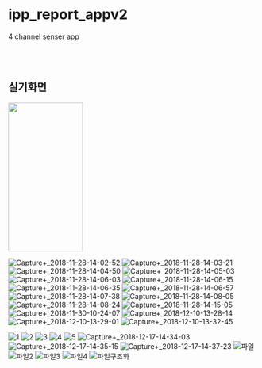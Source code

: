 # ipp_report_appv2
4 channel senser app

</br>
</br>

## 실기화면

<img src ="https://user-images.githubusercontent.com/39528583/131818301-e7ee7953-9eda-434a-8d39-627b4bddf094.png" height=300 width=150>

![Capture+_2018-11-28-14-02-52](https://user-images.githubusercontent.com/39528583/131818301-e7ee7953-9eda-434a-8d39-627b4bddf094.png)
![Capture+_2018-11-28-14-03-21](https://user-images.githubusercontent.com/39528583/131818307-2b53a8a1-370b-4eb6-96d1-fa322a228141.png)
![Capture+_2018-11-28-14-04-50](https://user-images.githubusercontent.com/39528583/131818309-bf38028d-588c-4e57-9376-88b43ced0678.png)
![Capture+_2018-11-28-14-05-03](https://user-images.githubusercontent.com/39528583/131818310-42afd226-069a-422f-ada1-e5891ba8fa63.png)
![Capture+_2018-11-28-14-06-03](https://user-images.githubusercontent.com/39528583/131818315-1dfbd798-0e87-407d-89cb-c70ac9709753.png)
![Capture+_2018-11-28-14-06-15](https://user-images.githubusercontent.com/39528583/131818316-b8e71cbd-631e-4750-a5e1-947114e6ff39.png)
![Capture+_2018-11-28-14-06-35](https://user-images.githubusercontent.com/39528583/131818318-3b0445d2-4e89-4916-a23a-20c223118786.png)
![Capture+_2018-11-28-14-06-57](https://user-images.githubusercontent.com/39528583/131818341-d1933ffa-2c82-4f41-b56c-149ee21c428b.png)
![Capture+_2018-11-28-14-07-38](https://user-images.githubusercontent.com/39528583/131818343-8caf0e78-384f-4717-8ab9-ccfe881e93e9.png)
![Capture+_2018-11-28-14-08-05](https://user-images.githubusercontent.com/39528583/131818345-7a911505-daad-438f-9935-fc9c72cdf5c2.png)
![Capture+_2018-11-28-14-08-24](https://user-images.githubusercontent.com/39528583/131818348-7c15178c-a60f-40f4-b4a2-95252337bb87.png)
![Capture+_2018-11-28-14-15-05](https://user-images.githubusercontent.com/39528583/131818350-add23e47-c773-4dbf-bb4b-7c92b205e930.png)
![Capture+_2018-11-30-10-24-07](https://user-images.githubusercontent.com/39528583/131818352-8bf64aba-4471-41b2-812d-279bb732c1c4.png)
![Capture+_2018-12-10-13-28-14](https://user-images.githubusercontent.com/39528583/131818354-6058f368-d511-4a08-b14f-2730eeaa2b5a.png)
![Capture+_2018-12-10-13-29-01](https://user-images.githubusercontent.com/39528583/131818358-b041aa18-68f2-4a78-8aca-6e892abd1888.png)
![Capture+_2018-12-10-13-32-45](https://user-images.githubusercontent.com/39528583/131818362-c2585e73-778e-4bda-95cb-5a315cd8ded3.png)

![1](https://user-images.githubusercontent.com/39528583/131820032-721c34ff-d04a-413d-a905-a91e2ae93c53.png)
![2](https://user-images.githubusercontent.com/39528583/131820040-75691332-1b4e-467b-b66c-74b0e7e7b369.png)
![3](https://user-images.githubusercontent.com/39528583/131820046-015b793a-63b1-48a3-8bf6-5053fa028676.png)
![4](https://user-images.githubusercontent.com/39528583/131820053-4f5acb5a-3c83-44c3-9672-95430a6fd6ff.png)
![5](https://user-images.githubusercontent.com/39528583/131820057-95b8caea-bc05-4419-9809-c47936bbfc34.png)
![Capture+_2018-12-17-14-34-03](https://user-images.githubusercontent.com/39528583/131820070-b1fd36b3-a424-4728-815d-c00487e96fd9.png)
![Capture+_2018-12-17-14-35-15](https://user-images.githubusercontent.com/39528583/131820083-629f5eae-1329-4143-8898-167a84912fab.png)
![Capture+_2018-12-17-14-37-23](https://user-images.githubusercontent.com/39528583/131820086-f4d523c3-8a08-4437-937a-40910a112008.png)
![파일](https://user-images.githubusercontent.com/39528583/131820096-0307fd18-71a5-48ee-bba5-b92c8f196d44.png)
![파일2](https://user-images.githubusercontent.com/39528583/131820098-56c6e2c7-009a-4414-82a2-958267b6b93f.png)
![파일3](https://user-images.githubusercontent.com/39528583/131820101-8ef3eeb3-253b-4cca-8dc9-e99c5fd7df74.png)
![파일4](https://user-images.githubusercontent.com/39528583/131820104-9c1995d3-1135-4fbe-9c67-f3f25de34054.png)
![파일구조화](https://user-images.githubusercontent.com/39528583/131820105-0d47ef62-1355-4d57-bb33-eb891a17bf16.png)

